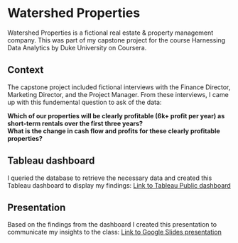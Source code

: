 # Watershed Properties

Watershed Properties is a fictional real estate & property management company. This was part of my capstone project for the course Harnessing Data Analytics by Duke University on Coursera.

## Context   

The capstone project included fictional interviews with the Finance Director, Marketing Director, and the Project Manager. From these interviews, I came up with this fundemental question to ask of the data:  

**Which of our properties will be clearly profitable (6k+ profit per year) as short-term rentals over the first three years?  
What is the change in cash flow and profits for these clearly profitable properties?**

## Tableau dashboard

I queried the database to retrieve the necessary data and created this Tableau dashboard to display my findings: [Link to Tableau Public dashboard](https://public.tableau.com/views/WatershedDashboard_16068717953980/WatershedDashboard?:language=en-US&publish=yes&:sid=&:redirect=auth&:display_count=n&:origin=viz_share_link)

## Presentation

Based on the findings from the dashboard I created this presentation to communicate my insights to the class: [Link to Google Slides presentation](https://docs.google.com/presentation/d/1JONmUnqV8Ro7K6EXy82aRFRE2W88rmwY/edit?usp=sharing&ouid=116048865080928929054&rtpof=true&sd=true)
